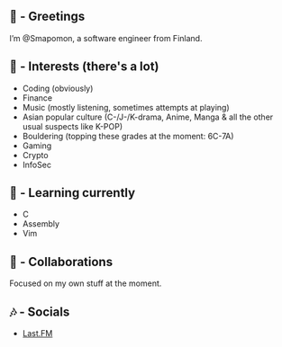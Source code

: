 ## 👋 - Greetings
  I’m @Smapomon, a software engineer from Finland.

## 👀 - Interests (there's a lot)
  * Coding (obviously)
  * Finance
  * Music (mostly listening, sometimes attempts at playing)
  * Asian popular culture (C-/J-/K-drama, Anime, Manga & all the other usual suspects like K-POP)
  * Bouldering (topping these grades at the moment: 6C-7A) 
  * Gaming
  * Crypto
  * InfoSec

## 🌱 - Learning currently
  * C
  * Assembly
  * Vim

## 💞️ - Collaborations
  Focused on my own stuff at the moment.
    
## 🎶 - Socials
  * [Last.FM](https://www.last.fm/user/Smapomon)
